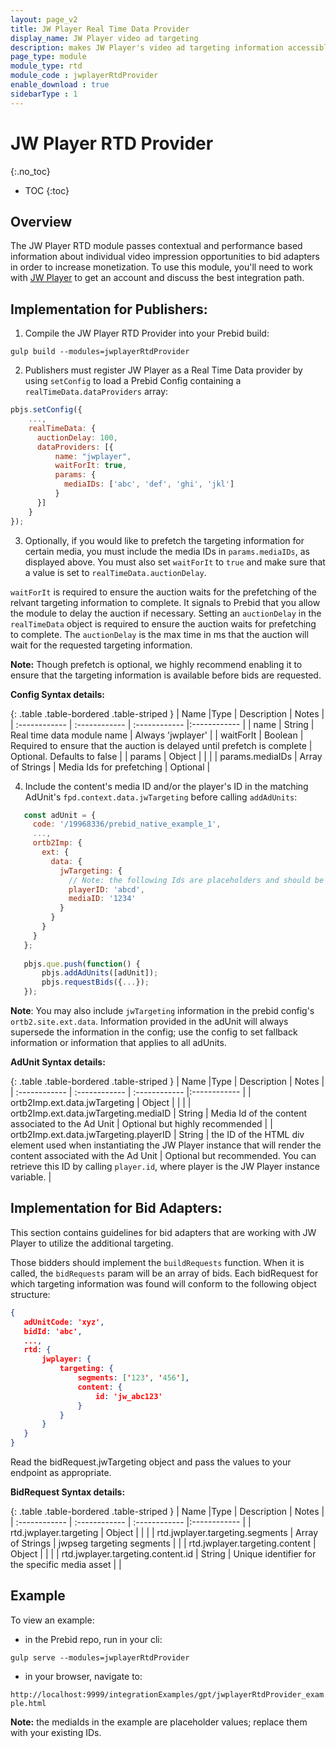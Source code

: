 ```yaml
---
layout: page_v2
title: JW Player Real Time Data Provider
display_name: JW Player video ad targeting
description: makes JW Player's video ad targeting information accessible to Bid Adapters.
page_type: module
module_type: rtd
module_code : jwplayerRtdProvider
enable_download : true
sidebarType : 1
---
```


# JW Player RTD Provider
{:.no_toc}

* TOC
{:toc}

## Overview

The JW Player RTD module passes contextual and performance based information about individual video impression opportunities to bid adapters in order to increase monetization. 
To use this module, you'll need to work with [JW Player](https://www.jwplayer.com/video-monetization/) to get an account and discuss the best integration path.

## Implementation for Publishers:

1) Compile the JW Player RTD Provider into your Prebid build:

`gulp build --modules=jwplayerRtdProvider`

2) Publishers must register JW Player as a Real Time Data provider by using `setConfig` to load a Prebid Config containing a `realTimeData.dataProviders` array:

```javascript
pbjs.setConfig({
    ...,
    realTimeData: {
      auctionDelay: 100,
      dataProviders: [{
          name: "jwplayer",
          waitForIt: true,
          params: {
            mediaIDs: ['abc', 'def', 'ghi', 'jkl']
          }
      }]
    }
});
``` 

3) Optionally, if you would like to prefetch the targeting information for certain media, you must include the media IDs in `params.mediaIDs`, as displayed above. You must also set `waitForIt` to `true` and make sure that a value is set to `realTimeData.auctionDelay`.

`waitForIt` is required to ensure the auction waits for the prefetching of the relvant targeting information to complete. It signals to Prebid that you allow the module to delay the auction if necessary.
Setting an `auctionDelay` in the `realTimeData` object is required to ensure the auction waits for prefetching to complete. The `auctionDelay` is the max time in ms that the auction will wait for the requested targeting information.

**Note:** Though prefetch is optional, we highly recommend enabling it to ensure that the targeting information is available before bids are requested.

**Config Syntax details:**

{: .table .table-bordered .table-striped }
| Name  |Type | Description   | Notes  |
| :------------ | :------------ | :------------ |:------------ |
| name | String | Real time data module name | Always 'jwplayer' |
| waitForIt | Boolean | Required to ensure that the auction is delayed until prefetch is complete | Optional. Defaults to false |
| params | Object | | |
| params.mediaIDs | Array of Strings | Media Ids for prefetching | Optional |

4) Include the content's media ID and/or the player's ID in the matching AdUnit's `fpd.context.data.jwTargeting` before calling `addAdUnits`:

```javascript
   const adUnit = {
     code: '/19968336/prebid_native_example_1',
     ...,
     ortb2Imp: {
       ext: {
         data: {
           jwTargeting: {
             // Note: the following Ids are placeholders and should be replaced with your Ids.
             playerID: 'abcd',
             mediaID: '1234'
           }
         }
       }
     }
   };
   
   pbjs.que.push(function() {
       pbjs.addAdUnits([adUnit]);
       pbjs.requestBids({...});
   });
```
**Note**: You may also include `jwTargeting` information in the prebid config's `ortb2.site.ext.data`. Information provided in the adUnit will always supersede the information in the config; use the config to set fallback information or information that applies to all adUnits.

**AdUnit Syntax details:**

{: .table .table-bordered .table-striped }
| Name  |Type | Description   | Notes  |
| :------------ | :------------ | :------------ |:------------ |
| ortb2Imp.ext.data.jwTargeting | Object | | |
| ortb2Imp.ext.data.jwTargeting.mediaID | String | Media Id of the content associated to the Ad Unit | Optional but highly recommended |
| ortb2Imp.ext.data.jwTargeting.playerID | String | the ID of the HTML div element used when instantiating the JW Player instance that will render the content associated with the Ad Unit | Optional but recommended. You can retrieve this ID by calling `player.id`, where player is the JW Player instance variable. |

## Implementation for Bid Adapters:

This section contains guidelines for bid adapters that are working with JW Player to utilize the additional targeting.

Those bidders should implement the `buildRequests` function. When it is called, the `bidRequests` param will be an array of bids.
Each bidRequest for which targeting information was found will conform to the following object structure:

```json
{
   adUnitCode: 'xyz',
   bidId: 'abc',
   ...,
   rtd: {
       jwplayer: {
           targeting: {
               segments: ['123', '456'],
               content: {
                   id: 'jw_abc123'
               }
           }
       }   
   }
}
```

Read the bidRequest.jwTargeting object and pass the values to your endpoint as appropriate.
  
**BidRequest Syntax details:**

{: .table .table-bordered .table-striped }
| Name  |Type | Description   | Notes  |
| :------------ | :------------ | :------------ |:------------ |
| rtd.jwplayer.targeting | Object | | |
| rtd.jwplayer.targeting.segments | Array of Strings | jwpseg targeting segments | |
| rtd.jwplayer.targeting.content | Object | | |
| rtd.jwplayer.targeting.content.id | String | Unique identifier for the specific media asset | |
  
## Example

To view an example:
 
- in the Prebid repo, run in your cli:

`gulp serve --modules=jwplayerRtdProvider`

- in your browser, navigate to:

`http://localhost:9999/integrationExamples/gpt/jwplayerRtdProvider_example.html`

**Note:** the mediaIds in the example are placeholder values; replace them with your existing IDs.
